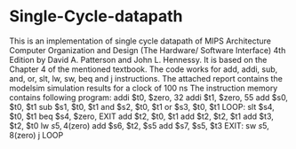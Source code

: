 # Single-Cycle-datapath
This is an implementation of single cycle datapath of MIPS Architecture Computer Organization and Design (The Hardware/ Software Interface) 4th Edition by David A. Patterson and John L. Hennessy. It is based on the Chapter 4 of the mentioned textbook.
The code works for add, addi, sub, and, or, slt, lw, sw, beq and j instructions.
The attached report contains the modelsim simulation results for a clock of 100 ns
The instruction memory contains following program:
      addi $t0, $zero, 32 
      addi $t1, $zero, 55 
      add $s0, $t0, $t1 
      sub $s1, $t0, $t1 
      and $s2, $t0, $t1 
      or $s3, $t0, $t1
LOOP: slt $s4, $t0, $t1
      beq $s4, $zero, EXIT
      add $t2, $t0, $t1 
      add $t2, $t2, $t1
      add $t3, $t2, $t0 
      lw $s5, 4($zero) 
      add $s6, $t2, $s5
      add $s7, $s5, $t3 
EXIT: sw $s5, 8($zero)
      j LOOP
